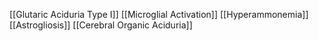 [[Glutaric Aciduria Type I]]
[[Microglial Activation]]
[[Hyperammonemia]]
[[Astrogliosis]]
[[Cerebral Organic Aciduria]]
